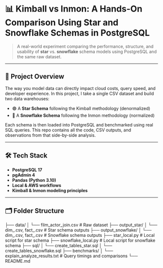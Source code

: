 # 📊 Kimball vs Inmon: A Hands-On Comparison Using Star and Snowflake Schemas in PostgreSQL

> A real-world experiment comparing the performance, structure, and usability of **star** vs. **snowflake** schema models using PostgreSQL and the same raw dataset.

---

## 📁 Project Overview

The way you model data can directly impact cloud costs, query speed, and developer experience. In this project, I take a single CSV dataset and build two data warehouses:

- 🟣 A **Star Schema** following the Kimball methodology (denormalized)
- 🔷 A **Snowflake Schema** following the Inmon methodology (normalized)

Each schema is then loaded into PostgreSQL and benchmarked using real SQL queries. This repo contains all the code, CSV outputs, and observations from that side-by-side analysis.

---

## 🛠️ Tech Stack

- **PostgreSQL 17**
- **pgAdmin 4**
- **Pandas (Python 3.10)**
- **Local & AWS workflows**
- **Kimball & Inmon modeling principles**

---

## 🗂️ Folder Structure

├── data/
│ └── film_actor_join.csv # Raw dataset
├── output_star/
│ └── dim_.csv, fact_.csv # Star schema outputs
├── output_snowflake/
│ └── dim_.csv, fact_.csv # Snowflake schema outputs
├── star_local.py # Local script for star schema
├── snowflake_local.py # Local script for snowflake schema
├── sql/
│ └── create_tables_star.sql
│ └── create_tables_snowflake.sql
├── benchmarks/
│ └── explain_analyze_results.txt # Query timings and comparisons
└── README.md 

